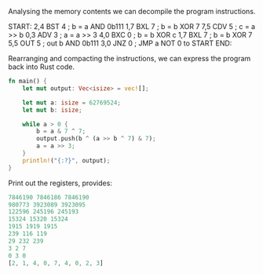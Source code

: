 Analysing the memory contents we can decompile the program instructions.

START:
  2,4   BST 4   ; b = a AND 0b111
  1,7   BXL 7   ; b = b XOR 7
  7,5   CDV 5   ; c = a >> b
  0,3   ADV 3   ; a = a >> 3
  4,0   BXC 0   ; b = b XOR c
  1,7   BXL 7   ; b = b XOR 7
  5,5   OUT 5   ; out b AND 0b111
  3,0   JNZ 0   ; JMP a NOT 0 to START
END:

Rearranging and compacting the instructions, we can express the program back into Rust code.

```rust
fn main() {
    let mut output: Vec<isize> = vec![];

    let mut a: isize = 62769524;
    let mut b: isize;

    while a > 0 {
        b = a & 7 ^ 7;
        output.push(b ^ (a >> b ^ 7) & 7);
        a = a >> 3;
    }
    println!("{:?}", output);
}
```

Print out the registers, provides:

```rust
7846190 7846186 7846190
980773 3923089 3923095
122596 245196 245193
15324 15320 15324
1915 1919 1915
239 116 119
29 232 239
3 2 7
0 3 0
[2, 1, 4, 0, 7, 4, 0, 2, 3]
```